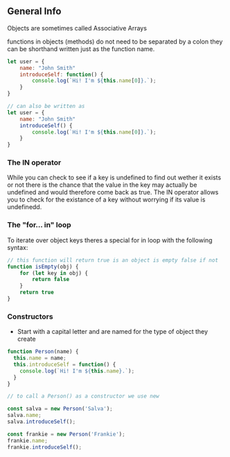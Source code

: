 ## General Info

Objects are sometimes called Associative Arrays

functions in objects (methods) do not need to be separated by a colon they can be shorthand written just as the function name.

```javascript
let user = {
    name: "John Smith"
    introduceSelf: function() {
        console.log(`Hi! I'm ${this.name[0]}.`);
    }
}

// can also be written as
let user = {
    name: "John Smith"
    introduceSelf() {
        console.log(`Hi! I'm ${this.name[0]}.`);
    }
}
```

### The IN operator

While you can check to see if a key is undefined to find out wether it exists or not there is the chance that the value in the key may actually be undefined and would therefore come back as true. The IN operator allows you to check for the existance of a key without worrying if its value is undefinedd.

### The "for... in" loop

To iterate over object keys theres a special for in loop with the following syntax:

```javascript
// this function will return true is an object is empty false if not
function isEmpty(obj) {
    for (let key in obj) {
        return false
    }
    return true
}
```

### Constructors

- Start with a capital letter and are named for the type of object they create

```javascript
function Person(name) {
  this.name = name;
  this.introduceSelf = function() {
    console.log(`Hi! I'm ${this.name}.`);
  }
}

// to call a Person() as a constructor we use new

const salva = new Person('Salva');
salva.name;
salva.introduceSelf();

const frankie = new Person('Frankie');
frankie.name;
frankie.introduceSelf();
```
